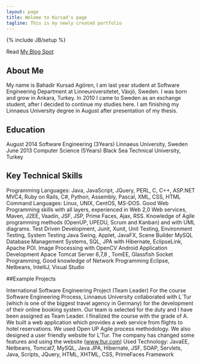 ```yaml
---
layout: page
title: Welome to Kursad's page 
tagline: This is my newly created portfolio
---
```

{% include JB/setup %}

Read [My Blog Spot](http://publicabstract.blogspot.se)


## About Me

My name is Bahadir Kursad Agören, I am last year student at Software Engineering Department at
Linneuniversitetet, Växjö, Sweden. I was born and grow in Ankara, Turkey. In 2010 I came to Sweden as an
exchange student, after I decided to continue my studies here. I am finishing my Linnaeus University degree in
August after presentation of my thesis.

## Education

August 2014      Software Engineering (3Years) Linnaeus University, Sweden 
June   2013      Computer Science (5Years) Black Sea Technical University, Turkey

## Key Technical Skills

Programming Languages: Java, JavaScript, JQuery, PERL, C, C++, ASP.NET MVC4, Ruby on Rails, C#, Python, Assembly, Pascal, XML, CSS, HTML
Command Languages: Linux, UNIX, CentOS, MS-DOS.
Good Web Programming skills with all layers, experienced in Web 2,0 Web services, Maven, J2EE, Vaadin, JSF,  JSP,  Prime Faces, Ajax, RSS.
Knowledge of Agile programming methods (OpenUP, UPEDU, Scrum and Kanban) and with UML diagrams.
Test Driven Development, Junit, Xunit, Unit Testing, Environment Testing, System Testing
Java Swing, Applet, JavaFX, Scene Builder
MySQL Database Management Systems, SQL, JPA with Hibernate, EclipseLink, Apache POI.
Image Processing with OpenCV
Android Application Development
Apace Tomcat Server 6,7,8 , TomEE, Glassfish
Socket Programming, Good knowledge of Network Programming
Eclipse, Netbeans, IntelliJ, Visual Studio

##Example Projects

International Software Engineering Project (Team Leader)
For the course Software Engineering Process, Linnaeus University collaborated with L`Tur (which is one of the biggest travel agency in Germany)
for the development of their online booking system. Our team is selected for the duty and I have been assigned as Team Leader. I finalized the
course with the grade of A. 
We built a web application which provides a web service from flights to hotel reservations. We used Open UP Agile process methodology. We also
designed a user friendly website for L’Tur. The company has changed some features and using the website (www.ltur.com) 
Used Technology: JavaEE, Netbeans, Tomcat7, MySQL, Java JPA, Hibernate, JSF, SOAP, Servlets, 
Java, Scripts, JQuery, HTML, XHTML, CSS, PrimeFaces Framework



  




